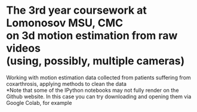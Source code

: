 # The 3rd year coursework at Lomonosov MSU, CMC</br>on 3d motion estimation from raw videos</br>(using, possibly, multiple cameras)
Working with motion estimation data collected from patients suffering from coxarthrosis, applying methods to clean the data <br>
*Note that some of the IPython notebooks may not fully render on the Github website. In this case you can try downloading and opening them via Google Colab, for example
